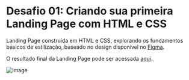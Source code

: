 # Desafio 01: Criando sua primeira Landing Page com HTML e CSS

Landing Page construída em HTML e CSS, explorando os fundamentos básicos de estilização, baseado no design disponível no [Figma](https://www.figma.com/file/3PiokoJj9IhGDnNiWAJbz7/DIO---Desafio-01?node-id=2%3A6).

O resultado final da Landing Page pode ser acessada [aqui](https://desafio-dio-css-juliawatanabe.netlify.app/).

![image](https://user-images.githubusercontent.com/55519539/183538055-6cce606c-7d1d-4d15-a4be-ffeb5b37c956.png)


